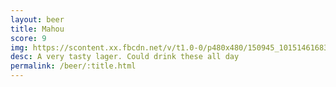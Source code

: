 ```yaml
---
layout: beer
title: Mahou
score: 9
img: https://scontent.xx.fbcdn.net/v/t1.0-0/p480x480/150945_10151461683838745_503756954_n.jpg?oh=03c09ca343a1c2d52e87cabe8d38ba30&oe=591F3E78
desc: A very tasty lager. Could drink these all day
permalink: /beer/:title.html
---
```

